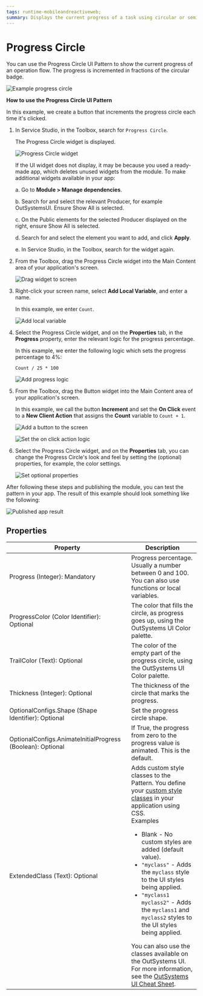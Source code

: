 ```yaml
---
tags: runtime-mobileandreactiveweb;
summary: Displays the current progress of a task using circular or semi-circular progress indicators.
---
```


# Progress Circle

You can use the Progress Circle UI Pattern to show the current progress of an operation flow. The progress is incremented in fractions of the circular badge.

![Example progress circle](<images/progresscircle-example-ss.png>)

**How to use the Progress Circle UI Pattern**

In this example, we create a button that increments the progress circle each time it's clicked.

1. In Service Studio, in the Toolbox, search for `Progress Circle`.

    The Progress Circle widget is displayed.

    ![Progress Circle widget](<images/progresscircle-widget-ss.png>)

    If the UI widget does not display, it may be because you used a ready-made app, which deletes unused widgets from the module. To make additional widgets available in your app:

    a. Go to **Module > Manage dependencies**.

    b. Search for and select the relevant Producer, for example OutSystemsUI. Ensure Show All is selected. 

    c. On the Public elements for the selected Producer displayed on the right, ensure Show All is selected.
    
    d. Search for and select the element you want to add, and click **Apply**. 
    
    e. In Service Studio, in the Toolbox, search for the widget again.

1. From the Toolbox, drag the Progress Circle widget into the Main Content area of your application's screen.

    ![Drag widget to screen](<images/progresscircle-dragwidget-ss.png>)

1. Right-click your screen name, select **Add Local Variable**, and enter a name. 

    In this example, we enter `Count`.

    ![Add local variable](<images/progresscircle-variable-ss.png>)

1. Select the Progress Circle widget, and on the **Properties** tab, in the **Progress** property, enter the relevant logic for the progress percentage.

    In this example, we enter the following logic which sets the progress percentage to 4%:

    `Count / 25 * 100`

    ![Add progress logic](<images/progresscircle-logic-ss.png>)

1. From the Toolbox, drag the Button widget into the Main Content area of your application's screen. 

    In this example, we call the button **Increment** and set the **On Click** event to a  **New Client Action** that assigns the **Count** variable to `Count + 1`.

    ![Add a button to the screen](<images/progresscircle-button-ss.png>)

    ![Set the on click action logic](<images/progresscircle-assign-ss.png>)

1. Select the Progress Circle widget, and on the **Properties** tab, you can change the Progress Circle's look and feel by setting the (optional) properties, for example, the color settings.

    ![Set optional properties](<images/progresscircle-properties-ss.png>)

After following these steps and publishing the module, you can test the pattern in your app. The result of this example should look something like the following:

![Published app result](<images/progresscircle-result-ss.png>)

## Properties

| Property | Description |
|---|---|
|Progress (Integer): Mandatory | Progress percentage. Usually a number between 0 and 100. You can also use functions or local variables.|
|ProgressColor (Color Identifier): Optional | The color that fills the circle, as progress goes up, using the OutSystems UI Color palette.
|TrailColor (Text): Optional | The color of the empty part of the progress circle, using the OutSystems UI Color palette.  |
|Thickness (Integer): Optional | The thickness of the circle that marks the progress. |
|OptionalConfigs.Shape (Shape Identifier): Optional  | Set the progress circle shape.|
|OptionalConfigs.AnimateInitialProgress (Boolean): Optional  | If True, the progress from zero to the progress value is animated. This is the default.|
|ExtendedClass (Text): Optional | Adds custom style classes to the Pattern. You define your [custom style classes](../../../../../develop/ui/look-feel/css.md) in your application using CSS. <br/>Examples <ul><li>Blank - No custom styles are added (default value).</li><li>``"myclass"`` - Adds the ``myclass`` style to the UI styles being applied.</li><li>``"myclass1 myclass2"`` - Adds the ``myclass1`` and ``myclass2`` styles to the UI styles being applied.</li></ul>You can also use the classes available on the OutSystems UI. For more information, see the [OutSystems UI Cheat Sheet](https://outsystemsui.outsystems.com/OutSystemsUIWebsite/CheatSheet). |
